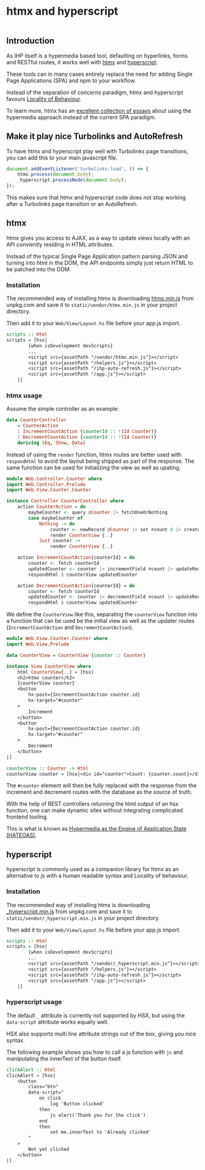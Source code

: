 # htmx and hyperscript

```toc

```

## Introduction

As IHP itself is a hypermedia based tool, defaulting on hyperlinks, forms and RESTful routes, it works well with [htmx](https://htmx.org/) and [hyperscript](https://hyperscript.org/).

These tools can in many cases entirely replace the need for adding Single Page Applications (SPA) and npm to your workflow.

Instead of the separation of concerns paradigm, htmx and hyperscript favours [Locality of Behaviour](https://htmx.org/essays/locality-of-behaviour/).

To learn more, htmx has an [excellent collection of essays](https://htmx.org/essays/) about using the hypermedia approach instead of the current SPA paradigm.

## Make it play nice Turbolinks and AutoRefresh

To have htmx and hyperscript play well with Turbolinks page transitions, you can add this to your main javascript file.

```javascript
document.addEventListener('turbolinks:load', () => {
    htmx.process(document.body);
    _hyperscript.processNode(document.body);
});
```

This makes sure that htmx and hyperscript code does not stop working after a Turbolinks page transition or an AutoRefresh.

## htmx

htmx gives you access to AJAX, as a way to update views locally with an API conviently residing in HTML attributes.

Instead of the typical Single Page Application pattern parsing JSON and turning into html in the DOM, the API endpoints simply just return HTML to be patched into the DOM.

### Installation

The recommended way of installing htmx is downloading [htmx.min.js](https://unpkg.com/htmx.org/dist/htmx.min.js) from unpkg.com and save it to `static/vendor/htmx.min.js` in your project directory.

Then add it to your `Web/View/Layout.hs` file before your app.js import.

```haskell
scripts :: Html
scripts = [hsx|
        {when isDevelopment devScripts}
        ...
        <script src={assetPath "/vendor/htmx.min.js"}></script>
        <script src={assetPath "/helpers.js"}></script>
        <script src={assetPath "/ihp-auto-refresh.js"}></script>
        <script src={assetPath "/app.js"}></script>
    |]
```

### htmx usage

Assume the simple controller as an example:

```haskell
data CounterController
    = CounterAction
    | IncrementCountAction {counterId :: !(Id Counter)}
    | DecrementCountAction {counterId :: !(Id Counter)}
    deriving (Eq, Show, Data)
```

Instead of using the `render` function, htmx routes are better used with `respondHtml` to avoid the layout being shipped as part of the response. The same function can be used for initializing the view as well as upating.

```haskell
module Web.Controller.Counter where
import Web.Controller.Prelude
import Web.View.Counter.Counter

instance Controller CounterController where
    action CounterAction = do
        maybeCounter <- query @Counter |> fetchOneOrNothing
        case maybeCounter of
            Nothing -> do
                counter <- newRecord @Counter |> set #count 0 |> createRecord
                render CounterView {..}
            Just counter ->
                render CounterView {..}

    action IncrementCountAction{counterId} = do
        counter <- fetch counterId
        updatedCounter <- counter |> incrementField #count |> updateRecord
        respondHtml $ counterView updatedCounter

    action DecrementCountAction{counterId} = do
        counter <- fetch counterId
        updatedCounter <- counter |> decrementField #count |> updateRecord
        respondHtml $ counterView updatedCounter
```

We define the `CounterView` like this, separating the `counterView` function into a function that can be used be the initial view as well as the updater routes (`IncrementCountAction` and `DecrementCountAction`).

```haskell
module Web.View.Counter.Counter where
import Web.View.Prelude

data CounterView = CounterView {counter :: Counter}

instance View CounterView where
    html CounterView{..} = [hsx|
    <h2>htmx counter</h2>
    {counterView counter}
    <button
        hx-post={IncrementCountAction counter.id}
        hx-target="#counter"
    >
        Increment
    </button>
    <button
        hx-post={DecrementCountAction counter.id}
        hx-target="#counter"
    >
        Decrement
    </button>
|]

counterView :: Counter -> Html
counterView counter = [hsx|<div id="counter">Count: {counter.count}</div>|]
```

The `#counter` element will then be fully replaced with the response from the increment and decrement routes with the database as the source of truth.

With the help of REST controllers returning the html output of an hsx function, one can make dynamic sites without integrating complicated frontend tooling.

This is what is known as [Hypermedia as the Engine of Application State (HATEOAS)](https://htmx.org/essays/hateoas/).

## hyperscript

hyperscript is commonly used as a companion library for htmx as an alternative to js with a human readable syntax and Locality of behaviour.

### Installation

The recommended way of installing htmx is downloading [\_hyperscript.min.js](https://unpkg.com/hyperscript.org/dist/_hyperscript.min.js) from unpkg.com and save it to `static/vendor/_hyperscript.min.js` in your project directory.

Then add it to your `Web/View/Layout.hs` file before your app.js import.

```haskell
scripts :: Html
scripts = [hsx|
        {when isDevelopment devScripts}
        ...
        <script src={assetPath "/vendor/_hyperscript.min.js"}></script>
        <script src={assetPath "/helpers.js"}></script>
        <script src={assetPath "/ihp-auto-refresh.js"}></script>
        <script src={assetPath "/app.js"}></script>
    |]
```

### hyperscript usage

The default `_` attribute is currently not supported by HSX, but using the `data-script` attribute works equally well.

HSX also supports multi line attribute strings out of the box, giving you nice syntax.

The following example shows you how to call a js function with `js` and manipulating the innerText of the button itself.

```haskell
clickAlert :: Html
clickAlert = [hsx|
    <button
        class="btn"
        data-script="
            on click
                log 'Button clicked'
            then
                js alert('Thank you for the click')
            end
            then
                set me.innerText to 'Already clicked'
        "
    >
        Not yet clicked
    </button>
|]
```

